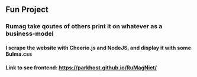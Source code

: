 ## Fun Project
### Rumag take qoutes of others print it on whatever as a business-model
#### I scrape the website with Cheerio.js and NodeJS, and display it with some Bulma.css

#### Link to see frontend: https://parkhost.github.io/RuMagNiet/
